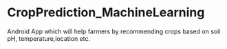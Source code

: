 # CropPrediction_MachineLearning
Android App which will help farmers by recommending crops based on soil pH, temperature,location etc. 
